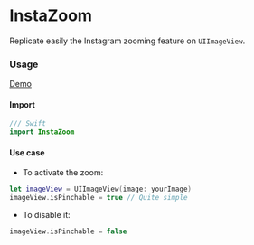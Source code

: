 # InstaZoom

Replicate easily the Instagram zooming feature on `UIImageView`.

### Usage

[Demo](http://i.imgur.com/9TMAz6f.gif)

#### Import
```swift
/// Swift
import InstaZoom
```

#### Use case

- To activate the zoom:
```swift
let imageView = UIImageView(image: yourImage)
imageView.isPinchable = true // Quite simple
```
- To disable it:
```swift
imageView.isPinchable = false
```
